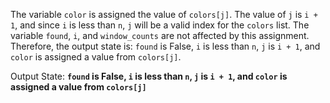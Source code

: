 The variable `color` is assigned the value of `colors[j]`. The value of `j` is `i + 1`, and since `i` is less than `n`, `j` will be a valid index for the `colors` list. The variable `found`, `i`, and `window_counts` are not affected by this assignment. Therefore, the output state is: `found` is False, `i` is less than `n`, `j` is `i + 1`, and `color` is assigned a value from `colors[j]`.

Output State: **`found` is False, `i` is less than `n`, `j` is `i + 1`, and `color` is assigned a value from `colors[j]`**